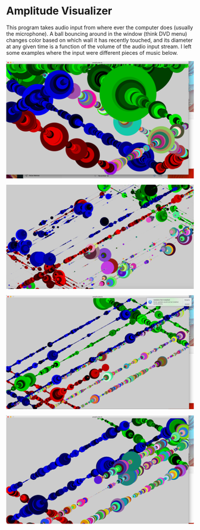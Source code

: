 # Amplitude Visualizer

This program takes audio input from where ever the computer does (usually the microphone). A ball bouncing around in the window (think DVD menu) changes color based on which wall it has recently touched, and its diameter at any given time is a function of the volume of the audio input stream. I left some examples where the input were different pieces of music below.

![](Ex1.png) 

![](ex2.png)

![](ex4.png)

![](e3.png)

